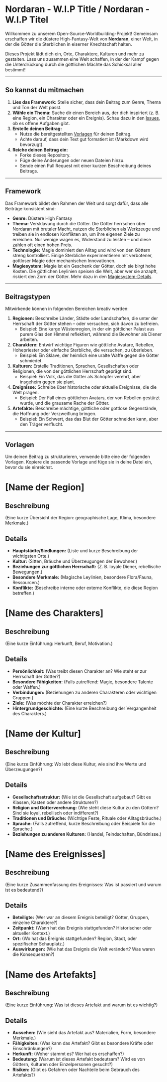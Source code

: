 # Nordaran - W.I.P Title / Nordaran - W.I.P Titel

Willkommen zu unserem Open-Source-Worldbuilding-Projekt! Gemeinsam erschaffen wir die düstere High-Fantasy-Welt von **Nordaran**, einer Welt, in der die Götter die Sterblichen in eiserner Knechtschaft halten.

Dieses Projekt lädt dich ein, Orte, Charaktere, Kulturen und mehr zu gestalten. Lass uns zusammen eine Welt schaffen, in der der Kampf gegen die Unterdrückung durch die göttlichen Mächte das Schicksal aller bestimmt!

---

## So kannst du mitmachen
1. **Lies das Framework:** Stelle sicher, dass dein Beitrag zum Genre, Thema und Ton der Welt passt.
2. **Wähle ein Thema:** Suche dir einen Bereich aus, der dich inspiriert (z. B. eine Region, ein Charakter oder ein Ereignis). Schau dazu in den [Issues](https://github.com/4F6D/Nordaran-OpenSource-World/issues), ob es offene Aufgaben gibt.
3. **Erstelle deinen Beitrag:**
   - Nutze die bereitgestellten [Vorlagen](#vorlagen) für deinen Beitrag.
   - Achte darauf, dass dein Text gut formatiert ist (Markdown wird bevorzugt).
4. **Reiche deinen Beitrag ein:** 
   - Forke dieses Repository.
   - Füge deine Änderungen oder neuen Dateien hinzu.
   - Sende einen Pull Request mit einer kurzen Beschreibung deines Beitrags.

---

## Framework
Das Framework bildet den Rahmen der Welt und sorgt dafür, dass alle Beiträge konsistent sind:

- **Genre:** Düstere High Fantasy
- **Thema:** Versklavung durch die Götter. Die Götter herrschen über Nordaran mit brutaler Macht, nutzen die Sterblichen als Werkzeuge und treiben sie in endlosen Konflikten an, um ihre eigenen Ziele zu erreichen. Nur wenige wagen es, Widerstand zu leisten – und diese zahlen oft einen hohen Preis.
- **Technologie:** Magie dominiert den Alltag und wird von den Göttern streng kontrolliert. Einige Sterbliche experimentieren mit verbotener, gottloser Magie oder mechanischen Innovationen.
- **Magiesystem:** Magie ist ein Geschenk der Götter, doch sie birgt hohe Kosten. Die göttlichen Leylinien speisen die Welt, aber wer sie anzapft, riskiert den Zorn der Götter. Mehr dazu in den [Magiesystem-Details](docs/magiesystem.md).

---

## Beitragstypen
Mitwirkende können in folgenden Bereichen kreativ werden:

1. **Regionen:** Beschreibe Länder, Städte oder Landschaften, die unter der Herrschaft der Götter stehen – oder versuchen, sich davon zu befreien.
   - Beispiel: Eine karge Wüstenregion, in der ein göttlicher Palast aus purem Glas den Himmel reflektiert, während die Bewohner als Diener arbeiten.
2. **Charaktere:** Entwirf wichtige Figuren wie göttliche Avatare, Rebellen, Hohepriester oder einfache Sterbliche, die versuchen, zu überleben.
   - Beispiel: Ein Sklave, der heimlich eine uralte Waffe gegen die Götter schmiedet.
3. **Kulturen:** Erstelle Traditionen, Sprachen, Gesellschaften oder Religionen, die von der göttlichen Herrschaft geprägt sind.
   - Beispiel: Ein Volk, das die Götter als Schöpfer verehrt, aber insgeheim gegen sie plant.
4. **Ereignisse:** Schreibe über historische oder aktuelle Ereignisse, die die Welt prägen.
   - Beispiel: Der Fall eines göttlichen Avatars, der von Rebellen gestürzt wurde, und die grausame Rache der Götter.
5. **Artefakte:** Beschreibe mächtige, göttliche oder gottlose Gegenstände, die Hoffnung oder Verzweiflung bringen.
   - Beispiel: Ein Schwert, das das Blut der Götter schneiden kann, aber den Träger verflucht.

---

## Vorlagen
Um deinen Beitrag zu strukturieren, verwende bitte eine der folgenden Vorlagen. Kopiere die passende Vorlage und füge sie in deine Datei ein, bevor du sie einreichst.

# [Name der Region]

## Beschreibung
(Eine kurze Übersicht der Region: geographische Lage, Klima, besondere Merkmale.)

## Details
- **Hauptstädte/Siedlungen:** (Liste und kurze Beschreibung der wichtigsten Orte.)
- **Kultur:** (Sitten, Bräuche und Überzeugungen der Bewohner.)
- **Beziehungen zur göttlichen Herrschaft:** (Z. B. loyale Diener, rebellische Bewegungen.)
- **Besondere Merkmale:** (Magische Leylinien, besondere Flora/Fauna, Ressourcen.)
- **Konflikte:** (Beschreibe interne oder externe Konflikte, die diese Region betreffen.)

# [Name des Charakters]

## Beschreibung
(Eine kurze Einführung: Herkunft, Beruf, Motivation.)

## Details
- **Persönlichkeit:** (Was treibt diesen Charakter an? Wie steht er zur Herrschaft der Götter?)
- **Besondere Fähigkeiten:** (Falls zutreffend: Magie, besondere Talente oder Waffen.)
- **Verbindungen:** (Beziehungen zu anderen Charakteren oder wichtigen Gruppen.)
- **Ziele:** (Was möchte der Charakter erreichen?)
- **Hintergrundgeschichte:** (Eine kurze Beschreibung der Vergangenheit des Charakters.)

# [Name der Kultur]

## Beschreibung
(Eine kurze Einführung: Wo lebt diese Kultur, wie sind ihre Werte und Überzeugungen?)

## Details
- **Gesellschaftsstruktur:** (Wie ist die Gesellschaft aufgebaut? Gibt es Klassen, Kasten oder andere Strukturen?)
- **Religion und Götterverehrung:** (Wie steht diese Kultur zu den Göttern? Sind sie loyal, rebellisch oder indifferent?)
- **Traditionen und Bräuche:** (Wichtige Feste, Rituale oder Alltagsbräuche.)
- **Sprache:** (Falls zutreffend, kurze Beschreibung oder Beispiele für die Sprache.)
- **Beziehungen zu anderen Kulturen:** (Handel, Feindschaften, Bündnisse.)

# [Name des Ereignisses]

## Beschreibung
(Eine kurze Zusammenfassung des Ereignisses: Was ist passiert und warum ist es bedeutend?)

## Details
- **Beteiligte:** (Wer war an diesem Ereignis beteiligt? Götter, Gruppen, einzelne Charaktere?)
- **Zeitpunkt:** (Wann hat das Ereignis stattgefunden? Historischer oder aktueller Kontext.)
- **Ort:** (Wo hat das Ereignis stattgefunden? Region, Stadt, oder spezifischer Schauplatz.)
- **Auswirkungen:** (Wie hat das Ereignis die Welt verändert? Was waren die Konsequenzen?)

# [Name des Artefakts]

## Beschreibung
(Eine kurze Einführung: Was ist dieses Artefakt und warum ist es wichtig?)

## Details
- **Aussehen:** (Wie sieht das Artefakt aus? Materialien, Form, besondere Merkmale.)
- **Fähigkeiten:** (Was kann das Artefakt? Gibt es besondere Kräfte oder Einschränkungen?)
- **Herkunft:** (Woher stammt es? Wer hat es erschaffen?)
- **Bedeutung:** (Warum ist dieses Artefakt bedeutsam? Wird es von Göttern, Kulturen oder Einzelpersonen gesucht?)
- **Risiken:** (Gibt es Gefahren oder Nachteile beim Gebrauch des Artefakts?)

